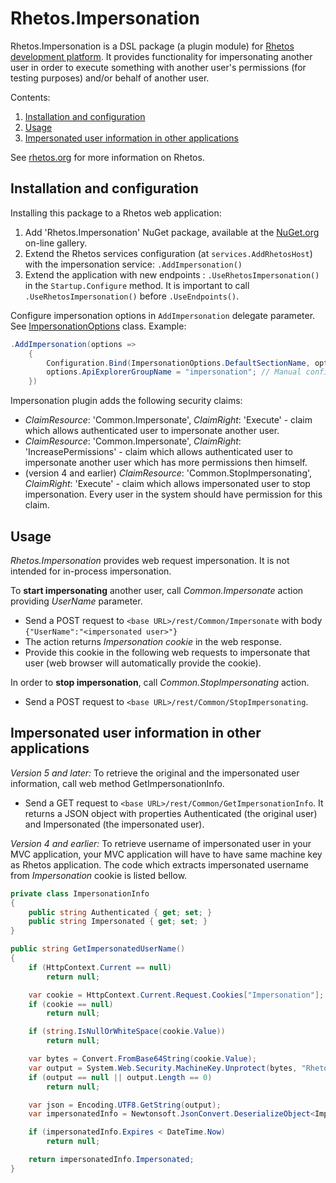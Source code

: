 # Rhetos.Impersonation

Rhetos.Impersonation is a DSL package (a plugin module) for [Rhetos development platform](https://github.com/Rhetos/Rhetos).
It provides functionality for impersonating another user in order to execute something with another user's permissions (for testing purposes) and/or behalf of another user.

Contents:

1. [Installation and configuration](#installation-and-configuration)
2. [Usage](#usage)
3. [Impersonated user information in other applications](#impersonated-user-information-in-other-applications)

See [rhetos.org](http://www.rhetos.org/) for more information on Rhetos.

## Installation and configuration

Installing this package to a Rhetos web application:

1. Add 'Rhetos.Impersonation' NuGet package, available at the [NuGet.org](https://www.nuget.org/) on-line gallery.
2. Extend the Rhetos services configuration (at `services.AddRhetosHost`) with the impersonation service: `.AddImpersonation()`
3. Extend the application with new endpoints : `.UseRhetosImpersonation()` in the `Startup.Configure` method. It is important to call `.UseRhetosImpersonation()` before `.UseEndpoints()`.

Configure impersonation options in `AddImpersonation` delegate parameter.
See [ImpersonationOptions](https://github.com/Rhetos/Impersonation/blob/master/src/Rhetos.Host.AspNet.Impersonation/ImpersonationOptions.cs) class.
Example:

```cs
.AddImpersonation(options =>
    {
        Configuration.Bind(ImpersonationOptions.DefaultSectionName, options); // Reads standard app settings.
        options.ApiExplorerGroupName = "impersonation"; // Manual configuration override in code.
    })
```

Impersonation plugin adds the following security claims:

* *ClaimResource*: 'Common.Impersonate',  *ClaimRight*: 'Execute' - claim which allows authenticated user to impersonate another user.
* *ClaimResource*: 'Common.Impersonate',  *ClaimRight*: 'IncreasePermissions' - claim which allows authenticated user to impersonate another user which has more permissions then himself.
* (version 4 and earlier) *ClaimResource*: 'Common.StopImpersonating',  *ClaimRight*: 'Execute' - claim which allows impersonated user to stop impersonation. Every user in the system should have permission for this claim.

## Usage

*Rhetos.Impersonation* provides web request impersonation.
It is not intended for in-process impersonation.

To **start impersonating** another user, call *Common.Impersonate* action providing *UserName* parameter.

* Send a POST request to `<base URL>/rest/Common/Impersonate` with body `{"UserName":"<impersonated user>"}`
* The action returns *Impersonation cookie* in the web response.
* Provide this cookie in the following web requests to impersonate that user (web browser will automatically provide the cookie).

In order to **stop impersonation**, call *Common.StopImpersonating* action.

* Send a POST request to `<base URL>/rest/Common/StopImpersonating`.

## Impersonated user information in other applications

*Version 5 and later:*
To retrieve the original and the impersonated user information, call web method GetImpersonationInfo.

* Send a GET request to `<base URL>/rest/Common/GetImpersonationInfo`. It returns a JSON object with properties Authenticated (the original user) and Impersonated (the impersonated user).

*Version 4 and earlier:*
To retrieve username of impersonated user in your MVC application, your MVC application will have to have same machine key as Rhetos application. The code which extracts impersonated username from *Impersonation* cookie is listed bellow.

```cs
private class ImpersonationInfo
{
    public string Authenticated { get; set; }
    public string Impersonated { get; set; }
}

public string GetImpersonatedUserName()
{
    if (HttpContext.Current == null)
        return null;

    var cookie = HttpContext.Current.Request.Cookies["Impersonation"];
    if (cookie == null)
        return null;

    if (string.IsNullOrWhiteSpace(cookie.Value))
        return null;

    var bytes = Convert.FromBase64String(cookie.Value);
    var output = System.Web.Security.MachineKey.Unprotect(bytes, "Rhetos.Impersonation");
    if (output == null || output.Length == 0)
        return null;

    var json = Encoding.UTF8.GetString(output);
    var impersonatedInfo = Newtonsoft.JsonConvert.DeserializeObject<ImpersonationInfo>(json);

    if (impersonatedInfo.Expires < DateTime.Now)
        return null;

    return impersonatedInfo.Impersonated;
}
```
